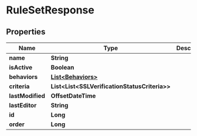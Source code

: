 

# RuleSetResponse


## Properties

| Name | Type | Description | Notes |
|------------ | ------------- | ------------- | -------------|
|**name** | **String** |  |  [optional] |
|**isActive** | **Boolean** |  |  [optional] |
|**behaviors** | [**List&lt;Behaviors&gt;**](Behaviors.md) |  |  [optional] |
|**criteria** | **List&lt;List&lt;SSLVerificationStatusCriteria&gt;&gt;** |  |  [optional] |
|**lastModified** | **OffsetDateTime** |  |  [optional] |
|**lastEditor** | **String** |  |  [optional] |
|**id** | **Long** |  |  [optional] |
|**order** | **Long** |  |  [optional] |



